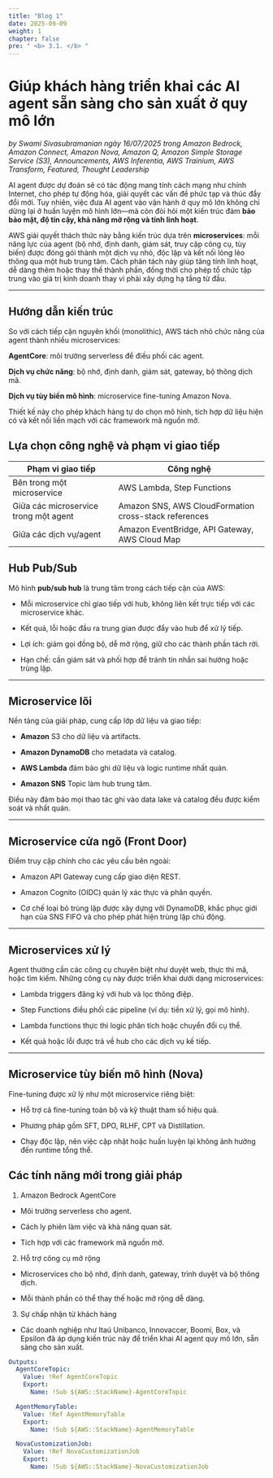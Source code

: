```yaml
---
title: "Blog 1"
date: 2025-09-09
weight: 1
chapter: false
pre: " <b> 3.1. </b> "
---
```


# Giúp khách hàng triển khai các AI agent sẵn sàng cho sản xuất ở quy mô lớn

  *by Swami Sivasubramanian ngày 16/07/2025 trong Amazon Bedrock, Amazon Connect, Amazon Nova, Amazon Q, Amazon Simple Storage Service (S3), Announcements, AWS Inferentia, AWS Trainium, AWS Transform, Featured, Thought Leadership* 

AI agent được dự đoán sẽ có tác động mang tính cách mạng như chính Internet, cho phép tự động hóa, giải quyết các vấn đề phức tạp và thúc đẩy đổi mới. Tuy nhiên, việc đưa AI agent vào vận hành ở quy mô lớn không chỉ dừng lại ở huấn luyện mô hình lớn—mà còn đòi hỏi một kiến trúc đảm **bảo bảo mật, độ tin cậy, khả năng mở rộng và tính linh hoạt**.

AWS giải quyết thách thức này bằng kiến trúc dựa trên **microservices**: mỗi năng lực của agent (bộ nhớ, định danh, giám sát, truy cập công cụ, tùy biến) được đóng gói thành một dịch vụ nhỏ, độc lập và kết nối lỏng lẻo thông qua một hub trung tâm. Cách phân tách này giúp tăng tính linh hoạt, dễ dàng thêm hoặc thay thế thành phần, đồng thời cho phép tổ chức tập trung vào giá trị kinh doanh thay vì phải xây dựng hạ tầng từ đầu.

---

## Hướng dẫn kiến trúc

So với cách tiếp cận nguyên khối (monolithic), AWS tách nhỏ chức năng của agent thành nhiều microservices:

**AgentCore**: môi trường serverless để điều phối các agent.

**Dịch vụ chức năng**: bộ nhớ, định danh, giám sát, gateway, bộ thông dịch mã.

**Dịch vụ tùy biến mô hình**: microservice fine-tuning Amazon Nova.

Thiết kế này cho phép khách hàng tự do chọn mô hình, tích hợp dữ liệu hiện có và kết nối liền mạch với các framework mã nguồn mở.

## Lựa chọn công nghệ và phạm vi giao tiếp
|Phạm vi giao tiếp	                     |  Công nghệ                                                           |
|----------------------------------------|----------------------------------------------------------------------|          
|Bên trong một microservice 	           | AWS Lambda, Step Functions                                           |
|Giữa các microservice trong một agent	 |Amazon SNS, AWS CloudFormation cross-stack references                 |
|Giữa các dịch vụ/agent	                 |Amazon EventBridge, API Gateway, AWS Cloud Map                        |

## Hub Pub/Sub

Mô hình **pub/sub hub** là trung tâm trong cách tiếp cận của AWS:

- Mỗi microservice chỉ giao tiếp với hub, không liên kết trực tiếp với các microservice khác.

- Kết quả, lỗi hoặc đầu ra trung gian được đẩy vào hub để xử lý tiếp.

- Lợi ích: giảm gọi đồng bộ, dễ mở rộng, giữ cho các thành phần tách rời.

- Hạn chế: cần giám sát và phối hợp để tránh tin nhắn sai hướng hoặc trùng lặp.

---

## Microservice lõi

Nền tảng của giải pháp, cung cấp lớp dữ liệu và giao tiếp:

- **Amazon** S3 cho dữ liệu và artifacts.

- **Amazon DynamoDB** cho metadata và catalog.

- **AWS Lambda** đảm bảo ghi dữ liệu và logic runtime nhất quán.

- **Amazon SNS** Topic làm hub trung tâm.

Điều này đảm bảo mọi thao tác ghi vào data lake và catalog đều được kiểm soát và nhất quán.

---

## Microservice cửa ngõ (Front Door)

Điểm truy cập chính cho các yêu cầu bên ngoài:

- Amazon API Gateway cung cấp giao diện REST.

- Amazon Cognito (OIDC) quản lý xác thực và phân quyền.

- Cơ chế loại bỏ trùng lặp được xây dựng với DynamoDB, khắc phục giới hạn của SNS FIFO và cho phép phát hiện trùng lặp chủ động.

---

## Microservices xử lý

Agent thường cần các công cụ chuyên biệt như duyệt web, thực thi mã, hoặc tìm kiếm. Những công cụ này được triển khai dưới dạng microservices:

- Lambda triggers đăng ký với hub và lọc thông điệp.

- Step Functions điều phối các pipeline (ví dụ: tiền xử lý, gọi mô hình).

- Lambda functions thực thi logic phân tích hoặc chuyển đổi cụ thể.

- Kết quả hoặc lỗi được trả về hub cho các dịch vụ kế tiếp.

---

## Microservice tùy biến mô hình (Nova)

Fine-tuning được xử lý như một microservice riêng biệt:

- Hỗ trợ cả fine-tuning toàn bộ và kỹ thuật tham số hiệu quả.

- Phương pháp gồm SFT, DPO, RLHF, CPT và Distillation.

- Chạy độc lập, nên việc cập nhật hoặc huấn luyện lại không ảnh hưởng đến runtime tổng thể.

## Các tính năng mới trong giải pháp
1. Amazon Bedrock AgentCore

- Môi trường serverless cho agent.

- Cách ly phiên làm việc và khả năng quan sát.

- Tích hợp với các framework mã nguồn mở.

2. Hỗ trợ công cụ mở rộng

- Microservices cho bộ nhớ, định danh, gateway, trình duyệt và bộ thông dịch.

- Mỗi thành phần có thể thay thế hoặc mở rộng dễ dàng.

3. Sự chấp nhận từ khách hàng

- Các doanh nghiệp như Itaú Unibanco, Innovaccer, Boomi, Box, và Epsilon đã áp dụng kiến trúc này để triển khai AI agent quy mô lớn, sẵn sàng cho sản xuất.


```yaml
Outputs:
  AgentCoreTopic:
    Value: !Ref AgentCoreTopic
    Export:
      Name: !Sub ${AWS::StackName}-AgentCoreTopic

  AgentMemoryTable:
    Value: !Ref AgentMemoryTable
    Export:
      Name: !Sub ${AWS::StackName}-AgentMemoryTable

  NovaCustomizationJob:
    Value: !Ref NovaCustomizationJob
    Export:
      Name: !Sub ${AWS::StackName}-NovaCustomizationJob
